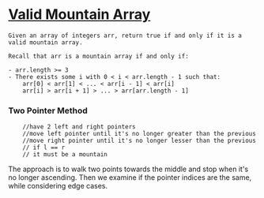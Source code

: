 # [Valid Mountain Array](https://leetcode.com/problems/valid-mountain-array/)

```
Given an array of integers arr, return true if and only if it is a valid mountain array.

Recall that arr is a mountain array if and only if:

- arr.length >= 3
- There exists some i with 0 < i < arr.length - 1 such that:
    arr[0] < arr[1] < ... < arr[i - 1] < arr[i]
    arr[i] > arr[i + 1] > ... > arr[arr.length - 1]
```

### Two Pointer Method

```
    //have 2 left and right pointers
    //move left pointer until it's no longer greater than the previous
    //move right pointer until it's no longer lesser than the previous
    // if l == r 
    // it must be a mountain
```

The approach is to walk two points towards the middle and stop when it's no longer ascending. Then we examine if the pointer indices are the same, while considering edge cases. 